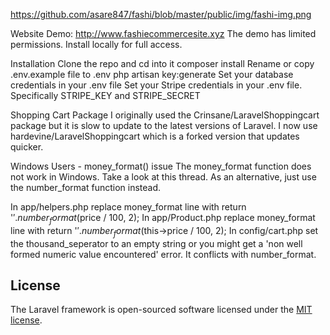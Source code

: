 https://github.com/asare847/fashi/blob/master/public/img/fashi-img.png

Website Demo: http://www.fashiecommercesite.xyz
The demo has limited permissions. Install locally for full access.

Installation
Clone the repo and cd into it
composer install
Rename or copy .env.example file to .env
php artisan key:generate
Set your database credentials in your .env file
Set your Stripe credentials in your .env file.
Specifically STRIPE_KEY and STRIPE_SECRET



Shopping Cart Package
I originally used the Crinsane/LaravelShoppingcart package but it is slow to update to the latest versions of Laravel. I now use hardevine/LaravelShoppingcart which is a forked version that updates quicker.

Windows Users - money_format() issue
The money_format function does not work in Windows. Take a look at this thread. As an alternative, just use the number_format function instead.

In app/helpers.php replace money_format line with return '$'.number_format($price / 100, 2);
In app/Product.php replace money_format line with return '$'.number_format($this->price / 100, 2);
In config/cart.php set the thousand_seperator to an empty string or you might get a 'non well formed numeric value encountered' error. It conflicts with number_format.

## License

The Laravel framework is open-sourced software licensed under the [MIT license](https://opensource.org/licenses/MIT).
